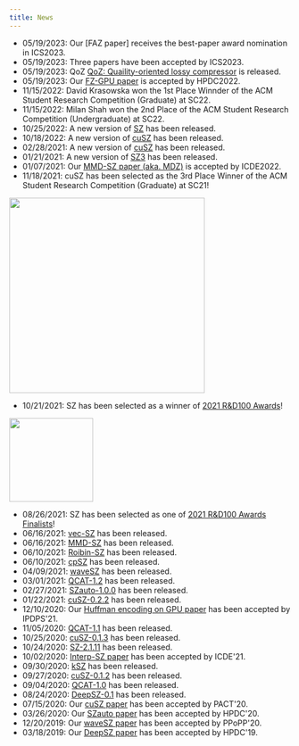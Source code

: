```yaml
---
title: News
---
```

- 05/19/2023: Our [FAZ paper] receives the best-paper award nomination in ICS2023. 
- 05/19/2023: Three papers have been accepted by ICS2023.
- 05/19/2023: QoZ [QoZ: Quaility-oriented lossy compressor](https://github.com/szcompressor/QoZ) is released. 
- 05/19/2023: Our [FZ-GPU paper](https://github.com/szcompressor/FZ-GPU) is accepted by HPDC2022.
- 11/15/2022: David Krasowska won the 1st Place Winnder of the ACM Student Research Competition (Graduate) at SC22.
- 11/15/2022: Milan Shah won the 2nd Place of the ACM Student Research Competition (Undergraduate) at SC22.
- 10/25/2022: A new version of [SZ](https://github.com/szcompressor/SZ/releases/tag/v2.1.12.5) has been released. 
- 10/18/2022: A new version of [cuSZ](https://github.com/szcompressor/cuSZ/releases/tag/v0.3.1) has been released. 
- 02/28/2021: A new version of [cuSZ](https://github.com/szcompressor/cuSZ/releases/tag/v0.3-rc1) has been released. 
- 01/21/2021: A new version of [SZ3](https://github.com/szcompressor/SZ3) has been released.
- 01/07/2021: Our [MMD-SZ paper (aka. MDZ)](https://github.com/szcompressor/MMD-SZ) is accepted by ICDE2022.
- 11/18/2021: cuSZ has been selected as the 3rd Place Winner of the ACM Student Research Competition (Graduate) at SC21!

<img width="350" img align="top" src="https://user-images.githubusercontent.com/5705572/142637837-0e654084-145e-4daa-9769-765db0e6852b.png" border="0">

- 10/21/2021: SZ has been selected as a winner of [2021 R&D100 Awards](https://www.rdworldonline.com/rd-100-2021-winner/sz-a-lossy-compression-framework-for-scientific-data/)!

<img width="150" img align="top" src="https://user-images.githubusercontent.com/5705572/138370955-856c4d86-65f1-428e-96ea-bfdd2396b397.jpeg" border="0">

- 08/26/2021: SZ has been selected as one of [2021 R&D100 Awards Finalists](https://www.rdworldonline.com/finalists-for-2021-rd-100-awards-are-unveiled/)!
- 06/16/2021: [vec-SZ](https://github.com/szcompressor/vecSZ) has been released.
- 06/16/2021: [MMD-SZ](https://github.com/szcompressor/MMD-SZ) has been released. 
- 06/10/2021: [Roibin-SZ](https://github.com/szcompressor/SZ/tree/master/example/roibin_example) has been released. 
- 06/10/2021: [cpSZ](https://github.com/szcompressor/cpSZ) has been released. 
- 04/09/2021: [waveSZ](https://github.com/szcompressor/SZ_HLS) has been released. 
- 03/01/2021: [QCAT-1.2](https://github.com/szcompressor/qcat/releases/download/1.2/qcat-1.2.tar.gz) has been released. 
- 02/27/2021: [SZauto-1.0.0](https://github.com/szcompressor/SZauto/releases/download/1.0.0/SZauto-1.0.0.tar.gz) has been released.
- 01/22/2021: [cuSZ-0.2.2](https://github.com/szcompressor/cuSZ/releases/download/v0.2.0/cuSZ-0.2.0.tar.gz) has been released. 
- 12/10/2020: Our [Huffman encoding on GPU paper](https://arxiv.org/abs/2010.10039) has been accepted by IPDPS'21. 
- 11/05/2020: [QCAT-1.1](https://github.com/szcompressor/qcat/releases/download/v1.1/qcat-1.1.tar.gz) has been released. 
- 10/25/2020: [cuSZ-0.1.3](https://github.com/szcompressor/cuSZ/releases/download/v0.1.3/cuSZ-0.1.3.tar.gz) has been released. 
- 10/24/2020: [SZ-2.1.11](https://github.com/szcompressor/SZ/releases/download/v2.1.11/SZ-2.1.11.tar.gz) has been released.
- 10/02/2020: [Interp-SZ paper](https://icde2021.gr/accepted-papers/) has been accepted by ICDE'21.
- 09/30/2020: [kSZ](https://github.com/szcompressor/kokkosSZ) has been released. 
- 09/27/2020: [cuSZ-0.1.2](https://github.com/szcompressor/cuSZ/releases/download/v0.1.2/cuSZ-0.1.2.tar.gz) has been released. 
- 09/04/2020: [QCAT-1.0](https://github.com/szcompressor/qcat/releases/download/v1.0/qcat-1.0.tar.gz) has been released. 
- 08/24/2020: [DeepSZ-0.1](https://github.com/szcompressor/DeepSZ/releases/download/v0.1/DeepSZ-0.1.tar.gz) has been released.
- 07/15/2020: Our [cuSZ paper](https://dl.acm.org/doi/abs/10.1145/3410463.3414624) has been accepted by PACT'20.
- 03/26/2020: Our [SZauto paper](https://dl.acm.org/doi/abs/10.1145/3369583.3392688) has been accepted by HPDC'20.
- 12/20/2019: Our [waveSZ paper](https://dl.acm.org/doi/10.1145/3332466.3374525) has been accepted by PPoPP'20.
- 03/18/2019: Our [DeepSZ paper](https://dl.acm.org/doi/10.1145/3307681.3326608) has been accepted by HPDC'19.
